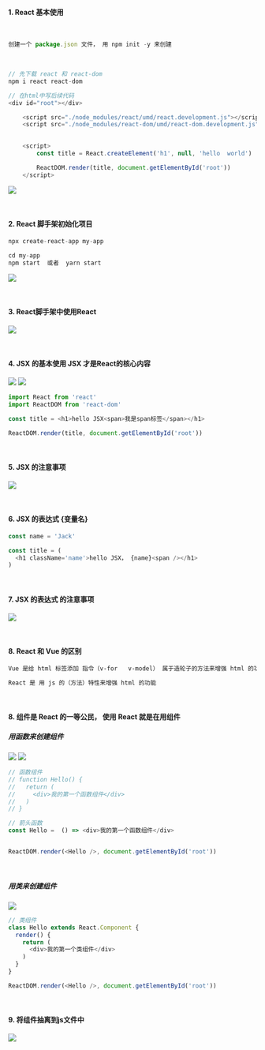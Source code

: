 ####  1. React 基本使用

<br />

```js
创建一个 package.json 文件， 用 npm init -y 来创建
```

<br />

```js
// 先下载 react 和 react-dom 
npm i react react-dom

// 在html中写后续代码
<div id="root"></div>

    <script src="./node_modules/react/umd/react.development.js"></script>
    <script src="./node_modules/react-dom/umd/react-dom.development.js"></script>
    

    <script>
        const title = React.createElement('h1', null, 'hello  world')

        ReactDOM.render(title, document.getElementById('root'))
    </script>
```
![](https://img2020.cnblogs.com/blog/2113686/202111/2113686-20211112205204993-1780606650.png)

<br />

#### 2. React 脚手架初始化项目
```js
npx create-react-app my-app

cd my-app
npm start  或者  yarn start
```
![](https://img2020.cnblogs.com/blog/2113686/202111/2113686-20211112210446094-1157652245.png)

<br />

#### 3. React脚手架中使用React
![](https://img2020.cnblogs.com/blog/2113686/202111/2113686-20211112211941102-1420840248.png)

<br />

#### 4. JSX 的基本使用   JSX 才是React的核心内容
![](https://img2020.cnblogs.com/blog/2113686/202111/2113686-20211112213741054-335110544.png)
![](https://img2020.cnblogs.com/blog/2113686/202111/2113686-20211112213745856-1012402230.png)
```js
import React from 'react'
import ReactDOM from 'react-dom'

const title = <h1>hello JSX<span>我是span标签</span></h1>

ReactDOM.render(title, document.getElementById('root'))
```

<br />

#### 5. JSX 的注意事项
![](https://img2020.cnblogs.com/blog/2113686/202111/2113686-20211112214804650-478618117.png)

<br />

#### 6. JSX 的表达式  {变量名}
```js
const name = 'Jack'

const title = (
  <h1 className='name'>hello JSX， {name}<span /></h1>
)
```

<br />

#### 7. JSX 的表达式 的注意事项
![](https://img2020.cnblogs.com/blog/2113686/202111/2113686-20211112220811327-3798210.png)

<br />

#### 8. React 和 Vue 的区别
```html
Vue 是给 html 标签添加 指令（v-for   v-model） 属于造轮子的方法来增强 html 的功能

React 是 用 js 的（方法）特性来增强 html 的功能
```

<br />

#### 8. 组件是 React 的一等公民， 使用 React 就是在用组件
#####  用函数来创建组件
![](https://img2020.cnblogs.com/blog/2113686/202111/2113686-20211113111702260-1018031780.png)
![](https://img2020.cnblogs.com/blog/2113686/202111/2113686-20211113111707639-1156586102.png)
```js
// 函数组件
// function Hello() {
//   return (
//     <div>我的第一个函数组件</div>
//   )
// }

// 箭头函数
const Hello =  () => <div>我的第一个函数组件</div>


ReactDOM.render(<Hello />, document.getElementById('root'))
```

<br />

#####  用类来创建组件
![](https://img2020.cnblogs.com/blog/2113686/202111/2113686-20211113112521648-974268075.png)
```js
// 类组件
class Hello extends React.Component {
  render() {
    return (
      <div>我的第一个类组件</div>
    )
  }
}

ReactDOM.render(<Hello />, document.getElementById('root'))
```

<br />

####  9. 将组件抽离到js文件中
![](https://img2020.cnblogs.com/blog/2113686/202111/2113686-20211113113548682-562945238.png)